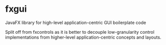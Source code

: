 # fxgui

JavaFX library for high-level application-centric GUI boilerplate code

Split off from fxcontrols as it is better to decouple low-granularity control implementations from higher-level application-centric concepts and layouts.
